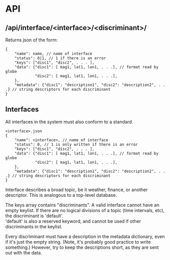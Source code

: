 API
===
/api/interface/&lt;interface&gt;/&lt;discriminant&gt;/
---------------------------------------------------------------------
Returns json of the form:
```
{
    "name": name, // name of interface
    "status": 0|1, // 1 if there is an error
    "keys": ["disc1", "disc2", . . . ],
    "data": {"disc1": [ mag1, lat1, lon1, . . .], // format read by globe
             "disc2": [ mag1, lat1, lon1, . . .],                         
    },
    "metadata": {"disc1": "description1", "disc2": "description2", . . .} // string descriptors for each discriminant
}
```
Interfaces
----------
All interfaces in the system must also conform to a standard.
```
<interface>.json
{
    "name": <interface>, // name of interface
    "status": 0, // 1 is only written if there is an error
    "keys": ["disc1", "disc2", . . . ],
    "data": {"disc1": [ mag1, lat1, lon1, . . .], // format read by globe
             "disc2": [ mag1, lat1, lon1, . . .],                         
    },
    "metadata": {"disc1": "description1", "disc2": "description2", . . .} // string descriptors for each discriminant
}
```
Interface describes a broad topic, be it weather, finance, or another descriptor.
This is analogous to a top-level database.

The keys array contains "discriminants".  A valid interface cannot have an empty keylist.
If there are no logical divisions of a topic (time intervals, etc), the discriminant is 'default'.  
'default' is also a reserved keyword, and cannot be used if other discriminants in the keylist.

Every discriminant must have a description in the metadata dictionary, even if it's just the empty string. 
(Note, it's probably good practice to write something.)  However, try to keep the descriptions short, as
they are sent out with the data.  
